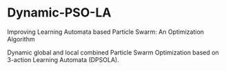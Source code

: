 # Dynamic-PSO-LA
Improving Learning Automata based Particle Swarm: An Optimization Algorithm

Dynamic global and local combined Particle Swarm Optimization based on 3-action Learning Automata (DPSOLA).

